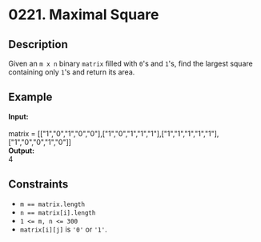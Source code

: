 # 0221. Maximal Square

## Description

Given an `m x n` binary `matrix` filled with `0`'s and `1`'s, find the largest square containing only `1`'s and return its area.

## Example

**Input:**  
<br>
matrix = [["1","0","1","0","0"],["1","0","1","1","1"],["1","1","1","1","1"],["1","0","0","1","0"]]
<br>
**Output:**
<br>
4

## Constraints

- `m == matrix.length`
- `n == matrix[i].length`
- `1 <= m, n <= 300`
- `matrix[i][j]` is `'0'` or `'1'`.
